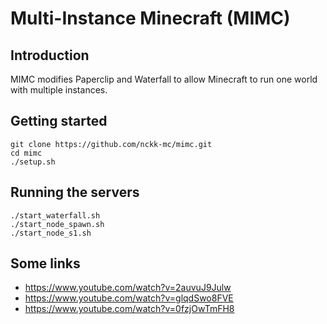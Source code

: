 # Multi-Instance Minecraft (MIMC)

## Introduction
MIMC modifies Paperclip and Waterfall to allow Minecraft to run one world with multiple instances.

## Getting started 

    git clone https://github.com/nckk-mc/mimc.git
	cd mimc
    ./setup.sh

## Running the servers

    ./start_waterfall.sh
	./start_node_spawn.sh
	./start_node_s1.sh

## Some links
- https://www.youtube.com/watch?v=2auvuJ9Julw
- https://www.youtube.com/watch?v=glqdSwo8FVE
- https://www.youtube.com/watch?v=0fzjOwTmFH8